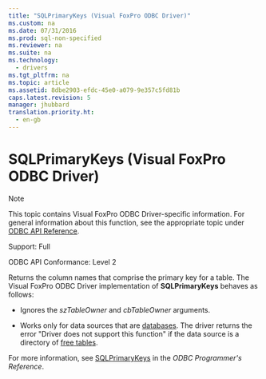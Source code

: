 ```yaml
---
title: "SQLPrimaryKeys (Visual FoxPro ODBC Driver)"
ms.custom: na
ms.date: 07/31/2016
ms.prod: sql-non-specified
ms.reviewer: na
ms.suite: na
ms.technology: 
  - drivers
ms.tgt_pltfrm: na
ms.topic: article
ms.assetid: 8dbe2903-efdc-45e0-a079-9e357c5fd81b
caps.latest.revision: 5
manager: jhubbard
translation.priority.ht: 
  - en-gb
---
```

# SQLPrimaryKeys (Visual FoxPro ODBC Driver)
> [!NOTE]  
>  This topic contains Visual FoxPro ODBC Driver-specific information. For general information about this function, see the appropriate topic under [ODBC API Reference](../content/ODBC-API-Reference.md).  
  
 Support: Full  
  
 ODBC API Conformance: Level 2  
  
 Returns the column names that comprise the primary key for a table. The Visual FoxPro ODBC Driver implementation of **SQLPrimaryKeys** behaves as follows:  
  
-   Ignores the *szTableOwner* and *cbTableOwner* arguments.  
  
-   Works only for data sources that are [databases](../content/Visual-FoxPro-Terminology.md). The driver returns the error "Driver does not support this function" if the data source is a directory of [free tables](../content/Visual-FoxPro-Terminology.md).  
  
 For more information, see [SQLPrimaryKeys](../content/SQLPrimaryKeys-Function.md) in the *ODBC Programmer's Reference*.
